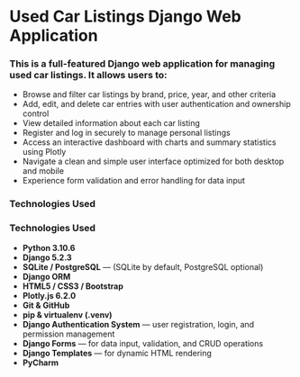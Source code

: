 # Used Car Listings Django Web Application

### This is a full-featured Django web application for managing used car listings. It allows users to:

- Browse and filter car listings by brand, price, year, and other criteria
- Add, edit, and delete car entries with user authentication and ownership control
- View detailed information about each car listing
- Register and log in securely to manage personal listings
- Access an interactive dashboard with charts and summary statistics using Plotly
- Navigate a clean and simple user interface optimized for both desktop and mobile
- Experience form validation and error handling for data input

### Technologies Used

### Technologies Used

- **Python 3.10.6** 
- **Django 5.2.3** 
- **SQLite / PostgreSQL** — (SQLite by default, PostgreSQL optional)  
- **Django ORM** 
- **HTML5 / CSS3 / Bootstrap**
- **Plotly.js 6.2.0** 
- **Git & GitHub** 
- **pip & virtualenv (.venv)** 
- **Django Authentication System** — user registration, login, and permission management  
- **Django Forms** — for data input, validation, and CRUD operations  
- **Django Templates** — for dynamic HTML rendering  
- **PyCharm** 

